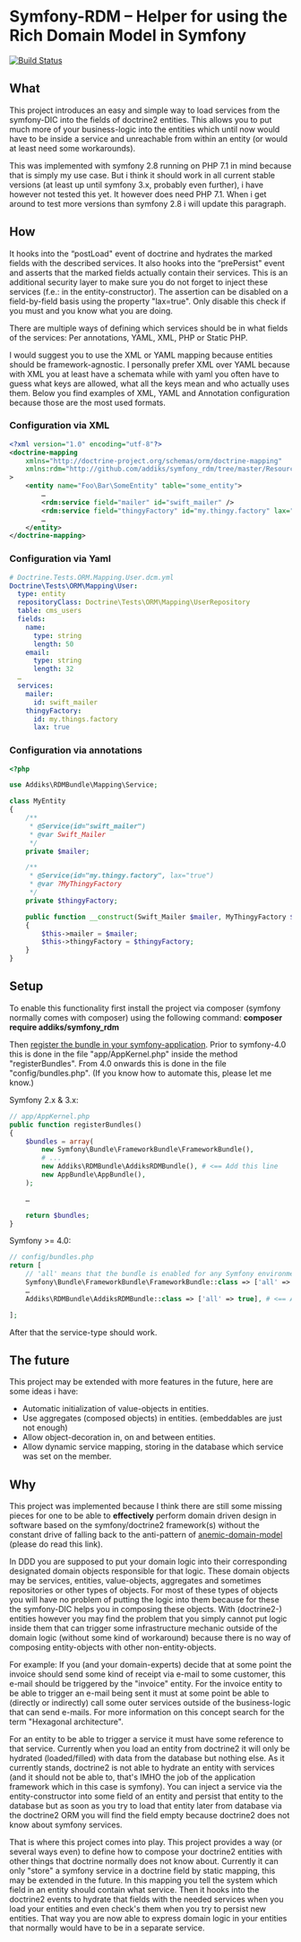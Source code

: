 Symfony-RDM – Helper for using the Rich Domain Model in Symfony
===================================

[![Build Status](https://travis-ci.org/addiks/symfony_rdm.svg?branch=master)](https://travis-ci.org/addiks/symfony_rdm)

## What

This project introduces an easy and simple way to load services from the symfony-DIC into the fields of doctrine2
entities. This allows you to put much more of your business-logic into the entities which until now would have to be
inside a service and unreachable from within an entity (or would at least need some workarounds).

This was implemented with symfony 2.8 running on PHP 7.1 in mind because that is simply my use case. But i think it
should work in all current stable versions (at least up until symfony 3.x, probably even further), i have however not
tested this yet. It however does need PHP 7.1. When i get around to test more versions than symfony 2.8 i will update
this paragraph.

## How

It hooks into the “postLoad" event of doctrine and hydrates the marked fields with the described services. It also hooks
into the “prePersist" event and asserts that the marked fields actually contain their services. This is an additional
security layer to make sure you do not forget to inject these services (f.e.: in the entity-constructor). The assertion
can be disabled on a field-by-field basis using the property "lax=true". Only disable this check if you must and you
know what you are doing.

There are multiple ways of defining which services should be in what fields of the services:
Per annotations, YAML, XML, PHP or Static PHP.

I would suggest you to use the XML or YAML mapping because entities should be framework-agnostic. I personally prefer
XML over YAML because with XML you at least have a schemata while with yaml you often have to guess what keys are
allowed, what all the keys mean and who actually uses them. Below you find examples of XML, YAML and Annotation
configuration because those are the most used formats.

### Configuration via XML

```xml
<?xml version="1.0" encoding="utf-8"?>
<doctrine-mapping
    xmlns="http://doctrine-project.org/schemas/orm/doctrine-mapping"
    xmlns:rdm="http://github.com/addiks/symfony_rdm/tree/master/Resources/mapping-schema.v1.xsd"
>
	<entity name="Foo\Bar\SomeEntity" table="some_entity">
		…
		<rdm:service field="mailer" id="swift_mailer" />
		<rdm:service field="thingyFactory" id="my.thingy.factory" lax="true" />
		…
	</entity>
</doctrine-mapping>
```

### Configuration via Yaml

```yaml
# Doctrine.Tests.ORM.Mapping.User.dcm.yml
Doctrine\Tests\ORM\Mapping\User:
  type: entity
  repositoryClass: Doctrine\Tests\ORM\Mapping\UserRepository
  table: cms_users
  fields:
    name:
      type: string
      length: 50
    email:
      type: string
      length: 32
  …
  services:
    mailer:
      id: swift_mailer
    thingyFactory:
      id: my.things.factory
      lax: true
```

### Configuration via annotations

```php
<?php

use Addiks\RDMBundle\Mapping\Service;

class MyEntity
{
    /**
     * @Service(id="swift_mailer")
     * @var Swift_Mailer
     */
    private $mailer;

    /**
     * @Service(id="my.thingy.factory", lax="true")
     * @var ?MyThingyFactory
     */
    private $thingyFactory;

    public function __construct(Swift_Mailer $mailer, MyThingyFactory $thingyFactory = null)
    {
        $this->mailer = $mailer;
        $this->thingyFactory = $thingyFactory;
    }
}
```

## Setup

To enable this functionality first install the project via composer (symfony normally comes with composer) using the
following command: **composer require addiks/symfony_rdm**

Then [register the bundle in your symfony-application][1].
Prior to symfony-4.0 this is done in the file "app/AppKernel.php" inside the method "registerBundles". From 4.0 onwards
this is done in the file "config/bundles.php". (If you know how to automate this, please let me know.)

[1]: http://symfony.com/doc/current/bundles.html

Symfony 2.x & 3.x:

```php
// app/AppKernel.php
public function registerBundles()
{
    $bundles = array(
        new Symfony\Bundle\FrameworkBundle\FrameworkBundle(),
        # ...
        new Addiks\RDMBundle\AddiksRDMBundle(), # <== Add this line
        new AppBundle\AppBundle(),
    );

    …

    return $bundles;
}
```

Symfony >= 4.0:

```php
// config/bundles.php
return [
    // 'all' means that the bundle is enabled for any Symfony environment
    Symfony\Bundle\FrameworkBundle\FrameworkBundle::class => ['all' => true],
    …
    Addiks\RDMBundle\AddiksRDMBundle::class => ['all' => true], # <== Add this line

];
```

After that the service-type should work.

## The future

This project may be extended with more features in the future, here are some ideas i have:

- Automatic initialization of value-objects in entities.
- Use aggregates (composed objects) in entities. (embeddables are just not enough)
- Allow object-decoration in, on and between entities.
- Allow dynamic service mapping, storing in the database which service was set on the member.

## Why

This project was implemented because I think there are still some missing pieces for one to be able to **effectively**
perform domain driven design in software based on the symfony/doctrine2 framework(s) without the constant drive of
falling back to the anti-pattern of [anemic-domain-model][2] (please do read this link).

[2]: https://martinfowler.com/bliki/AnemicDomainModel.html

In DDD you are supposed to put your domain logic into their corresponding designated domain objects responsible for that
logic. These domain objects may be services, entities, value-objects, aggregates and sometimes repositories or other
types of objects. For most of these types of objects you will have no problem of putting the logic into them because for
these the symfony-DIC helps you in composing these objects. With (doctrine2-) entities however you may find the problem
that you simply cannot put logic inside them that can trigger some infrastructure mechanic outside of the domain logic
(without some kind of workaround) because there is no way of composing entity-objects with other non-entity-objects.

For example: If you (and your domain-experts) decide that at some point the invoice should send some kind of receipt via
e-mail to some customer, this e-mail should be triggered by the "invoice" entity. For the invoice entity to be able to
trigger an e-mail being sent it must at some point be able to (directly or indirectly) call some outer services outside
of the business-logic that can send e-mails.
For more information on this concept search for the term "Hexagonal architecture".

For an entity to be able to trigger a service it must have some reference to that service. Currently when you load an
entity from doctrine2 it will only be hydrated (loaded/filled) with data from the database but nothing else. As it
currently stands, doctrine2 is not able to hydrate an entity with services (and it should not be able to, that's IMHO
the job of the application framework which in this case is symfony). You can inject a service via the entity-constructor
into some field of an entity and persist that entity to the database but as soon as you try to load that entity later
from database via the doctrine2 ORM you will find the field empty because doctrine2 does not know about symfony
services.

That is where this project comes into play. This project provides a way (or several ways even) to define how to compose
your doctrine2 entities with other things that doctrine normally does not know about. Currently it can only "store" a
symfony service in a doctrine field by static mapping, this may be extended in the future. In this mapping you tell the
system which field in an entity should contain what service. Then it hooks into the doctrine2 events to hydrate that
fields with the needed services when you load your entities and even check's them when you try to persist new entities.
That way you are now able to express domain logic in your entities that normally would have to be in a separate service.
